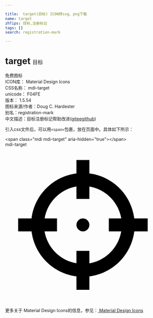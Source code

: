 ```yaml
---

title:  target(目标) ICON转svg、png下载
name: target
zhTips: 目标,注册标记
tags: []
search: registration-mark

---
```


# target  <small style="font-size: 60%;font-weight: 100">目标</small>


<div class="detail-page">
<p>
<span><span class="badge-success badge">免费图标</span> </span>
<br/>
<span>
ICON库：
<span class="badge-secondary badge">Material Design Icons</span> 
</span>
<br/>
<span>
CSS名称：
<span class="badge-secondary badge">mdi-target</span> 
</span>
<br/>
<span>
unicode：
<span class="badge-secondary badge">F04FE</span> 
<copy-btn content='F04FE' btn-title=""></copy-btn>
<copy-btn :content='String.fromCodePoint(parseInt("F04FE", 16))' btn-title="复制U"></copy-btn>
</span>
<br/>
<span>
版本：
<span class="badge-secondary badge">1.5.54</span> 
</span>
<br/>
<span>图标来源/作者：<span class="badge-light badge">Doug C. Hardester</span></span> 
<br/>
<span>别名：<span class="badge-light badge">registration-mark</span></span><br/><span class="zh-detail">中文描述：<span class="badge-primary badge">目标</span><span class="badge-primary badge">注册标记</span><span class="help-link"><span>帮助改进</span>(<a href="https://gitee.com/liuwave/icon-helper/edit/master/json/material/target.json" target="_blank" rel="noopener noreferrer">gitee</a><a href="https://github.com/liuwave/icon-helper/edit/master/json/material/target.json" target="_blank" rel="noopener noreferrer">github</a></span>)</span><br/>
</p>
</div>
<div class="alert alert-dark">
  <i class="mdi mdi-target mdi-48px"></i>
  <i class="mdi mdi-target mdi-36px"></i>
  <i class="mdi mdi-target mdi-24px"></i>
  <i class="mdi mdi-target mdi-18px"></i>
</div>
<div>
  <p>引入css文件后，可以用<code>&lt;span&gt;</code>包裹，放在页面中。具体如下所示：    
  </p>
  <div class="alert alert-primary" style="font-size: 14px">
    &lt;span class="mdi mdi-target" aria-hidden="true"&gt;&lt;/span&gt;
    <copy-btn content='<span class="mdi mdi-target" aria-hidden="true"></span>'></copy-btn>
  </div>
  <div class="alert alert-secondary">
    <i class="mdi mdi-target"
    style="font-size: 24px"
    aria-hidden="true"></i> mdi-target
    <copy-btn content="mdi-target" btn-title="复制图标名称"></copy-btn>
  </div>
</div>
<div id="svg" class="svg-wrap">
<svg xmlns="http://www.w3.org/2000/svg" viewBox="0 0 24 24"><path d="M11,2V4.07C7.38,4.53 4.53,7.38 4.07,11H2V13H4.07C4.53,16.62 7.38,19.47 11,19.93V22H13V19.93C16.62,19.47 19.47,16.62 19.93,13H22V11H19.93C19.47,7.38 16.62,4.53 13,4.07V2M11,6.08V8H13V6.09C15.5,6.5 17.5,8.5 17.92,11H16V13H17.91C17.5,15.5 15.5,17.5 13,17.92V16H11V17.91C8.5,17.5 6.5,15.5 6.08,13H8V11H6.09C6.5,8.5 8.5,6.5 11,6.08M12,11A1,1 0 0,0 11,12A1,1 0 0,0 12,13A1,1 0 0,0 13,12A1,1 0 0,0 12,11Z" /></svg>
</div>
<detail full-name='mdi-target'></detail>
    
<div><p>更多关于 Material Design Icons的信息，参见：<a target="_blank" href="https://iconhelper.cn/material.html"> Material Design Icons</a>
</p></div>
